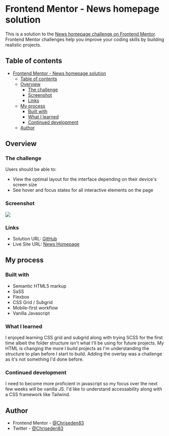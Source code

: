 # Frontend Mentor - News homepage solution

This is a solution to the [News homepage challenge on Frontend Mentor](https://www.frontendmentor.io/challenges/news-homepage-H6SWTa1MFl). Frontend Mentor challenges help you improve your coding skills by building realistic projects.

## Table of contents

- [Frontend Mentor - News homepage solution](#frontend-mentor---news-homepage-solution)
  - [Table of contents](#table-of-contents)
  - [Overview](#overview)
    - [The challenge](#the-challenge)
    - [Screenshot](#screenshot)
    - [Links](#links)
  - [My process](#my-process)
    - [Built with](#built-with)
    - [What I learned](#what-i-learned)
    - [Continued development](#continued-development)
  - [Author](#author)

## Overview

### The challenge

Users should be able to:

- View the optimal layout for the interface depending on their device's screen size
- See hover and focus states for all interactive elements on the page

### Screenshot

![](https://chriseden-news-homepage.netlify.app/assets/images/news_preview.png)

### Links

- Solution URL: [GitHub](https://chriseden-news-homepage.netlify.app)
- Live Site URL: [News Homepage](https://your-live-site-url.com)

## My process

### Built with

- Semantic HTML5 markup
- SaSS
- Flexbox
- CSS Grid / Subgrid
- Mobile-first workflow
- Vanilla Javascript

### What I learned

I enjoyed learning CSS grid and subgrid along with trying SCSS for the first time albeit the folder structure isn't what I'll be using for future projects. My HTML is changing the more I build projects as I'm understanding the structure to plan before I start to build. Adding the overlay was a challenge as it's not something I'd done before.

### Continued development

I need to become more proficient in javascript so my focus over the next few weeks will be vanilla JS. I'd like to understand accessability along with a CSS framework like Tailwind.

## Author

- Frontend Mentor - [@Chriseden83](https://www.frontendmentor.io/profile/@Chriseden83)
- Twitter - [@Chriseden83](https://www.twitter.com/@Chriseden83)
